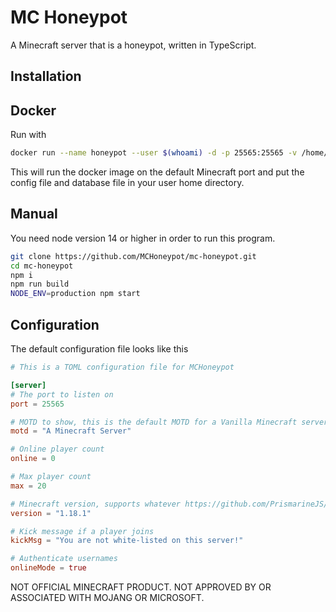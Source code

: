 # MC Honeypot
A Minecraft server that is a honeypot, written in TypeScript.

## Installation
## Docker

Run with 
```bash
docker run --name honeypot --user $(whoami) -d -p 25565:25565 -v /home/$(whoami)/honeypot:/usr/src/app/files mchoneypot/mc-honeypot
```

This will run the docker image on the default Minecraft port and put the config file and database file in your user home directory.

## Manual
You need node version 14 or higher in order to run this program.

```bash
git clone https://github.com/MCHoneypot/mc-honeypot.git
cd mc-honeypot
npm i
npm run build
NODE_ENV=production npm start
```

## Configuration
The default configuration file looks like this

```toml
# This is a TOML configuration file for MCHoneypot

[server]
# The port to listen on
port = 25565

# MOTD to show, this is the default MOTD for a Vanilla Minecraft server
motd = "A Minecraft Server"

# Online player count
online = 0

# Max player count
max = 20

# Minecraft version, supports whatever https://github.com/PrismarineJS/node-minecraft-protocol does
version = "1.18.1"

# Kick message if a player joins
kickMsg = "You are not white-listed on this server!"

# Authenticate usernames
onlineMode = true

```

NOT OFFICIAL MINECRAFT PRODUCT. NOT APPROVED BY OR ASSOCIATED WITH MOJANG OR MICROSOFT.
